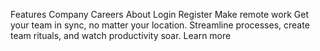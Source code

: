 Features Company Careers About Login Register Make remote work Get your
team in sync, no matter your location. Streamline processes, create team
rituals, and watch productivity soar. Learn more
